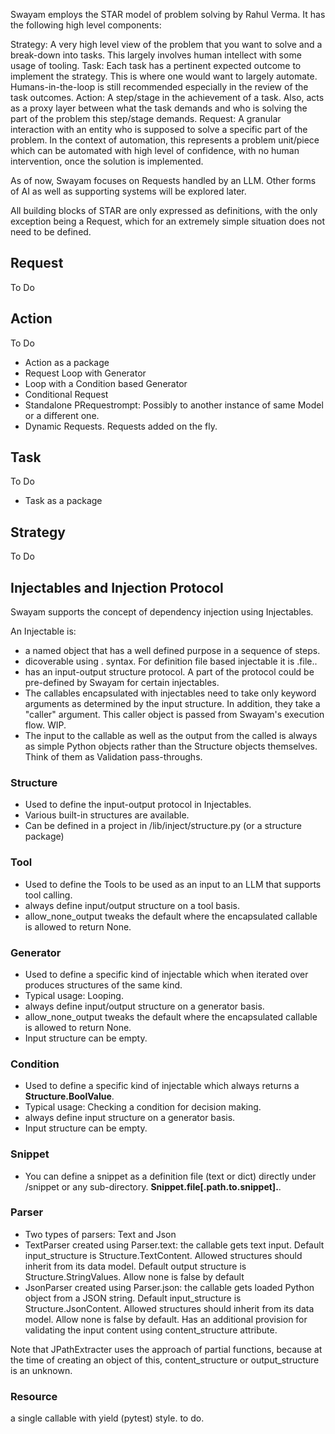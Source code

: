 

Swayam employs the STAR model of problem solving by Rahul Verma. It has the following high level components:

Strategy: A very high level view of the problem that you want to solve and a break-down into tasks. This largely involves human intellect with some usage of tooling.
Task: Each task has a pertinent expected outcome to implement the strategy. This is where one would want to largely automate. Humans-in-the-loop is still recommended especially in the review of the task outcomes.
Action: A step/stage in the achievement of a task. Also, acts as a proxy layer between what the task demands and who is solving the part of the problem this step/stage demands.
Request: A granular interaction with an entity who is supposed to solve a specific part of the problem. In the context of automation, this represents a problem unit/piece which can be automated with high level of confidence, with no human intervention, once the solution is implemented.

As of now, Swayam focuses on Requests handled by an LLM. Other forms of AI as well as supporting systems will be explored later.

All building blocks of STAR are only expressed as definitions, with the only exception being a Request, which for an extremely simple situation does not need to be defined.

## Request

To Do

## Action

To Do
- Action as a package
- Request Loop with Generator
- Loop with a Condition based Generator
- Conditional Request
- Standalone PRequestrompt: Possibly to another instance of same Model or a different one.
- Dynamic Requests. Requests added on the fly.

## Task

To Do
- Task as a package


## Strategy

To Do


## Injectables and Injection Protocol

Swayam supports the concept of dependency injection using Injectables.

An Injectable is:
- a named object that has a well defined purpose in a sequence of steps.
- dicoverable using <InjectableType>.<InjectableName> syntax. For definition file based injectable it is <InjectableType>.file.<InjectableName>.
- has an input-output structure protocol. A part of the protocol could be pre-defined by Swayam for certain injectables.
- The callables encapsulated with injectables need to take only keyword arguments as determined by the input structure. In addition, they take a "caller" argument. This caller object is passed from Swayam's execution flow. WIP.
- The input to the callable as well as the output from the called is always as simple Python objects rather than the Structure objects themselves. Think of them as Validation pass-throughs.


### Structure

- Used to define the input-output protocol in Injectables.
- Various built-in structures are available.
- Can be defined in a project in /lib/inject/structure.py (or a structure package)

### Tool
- Used to define the Tools to be used as an input to an LLM that supports tool calling.
- always define input/output structure on a tool basis.
- allow_none_output tweaks the default where the encapsulated callable is allowed to return None.

### Generator

- Used to define a specific kind of injectable which when iterated over produces structures of the same kind.
- Typical usage: Looping.
- always define input/output structure on a generator basis.
- allow_none_output tweaks the default where the encapsulated callable is allowed to return None.
- Input structure can be empty.

### Condition

- Used to define a specific kind of injectable which always returns a **Structure.BoolValue**.
- Typical usage: Checking a condition for decision making.
- always define input structure on a generator basis.
- Input structure can be empty.

### Snippet

- You can define a snippet as a definition file (text or dict) directly under /snippet or any sub-directory. **Snippet.file[.path.to.snippet].<Name>**.

### Parser
- Two types of parsers: Text and Json
- TextParser created using Parser.text: the callable gets text input. Default input_structure is Structure.TextContent. Allowed structures should inherit from its data model. Default output structure is Structure.StringValues. Allow none is false by default
- JsonParser created using Parser.json: the callable gets loaded Python object from a JSON string. Default input_structure is Structure.JsonContent. Allowed structures should inherit from its data model. Allow none is false by default. Has an additional provision for validating the input content using content_structure attribute.

Note that JPathExtracter uses the approach of partial functions, because at the time of creating an object of this, content_structure or output_structure is an unknown. 

### Resource

a single callable with yield (pytest) style. to do.